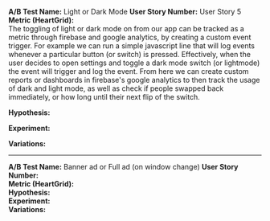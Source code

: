 **A/B Test Name:**  Light or Dark Mode
**User Story Number:**  User Story 5  
**Metric (HeartGrid):**     
The toggling of light or dark mode on from our app can be tracked as a metric through firebase and google analytics, by creating a custom event trigger. For example we can run a simple javascript line that will log events whenever a particular button (or switch) is pressed. Effectively, when the user decides to open settings and toggle a dark mode switch (or lightmode) the event will trigger and log the event. From here we can create custom reports or dashboards in firebase's google analytics to then track the usage of dark and light mode, as well as check if people swapped back immediately, or how long until their next flip of the switch.  
  
**Hypothesis:**    
  
**Experiment:**     

**Variations:**
  
--------------------------------------------------  

**A/B Test Name:**  Banner ad or Full ad (on window change)
**User Story Number:**  
**Metric (HeartGrid):**  
**Hypothesis:**   
**Experiment:**    
**Variations:**
